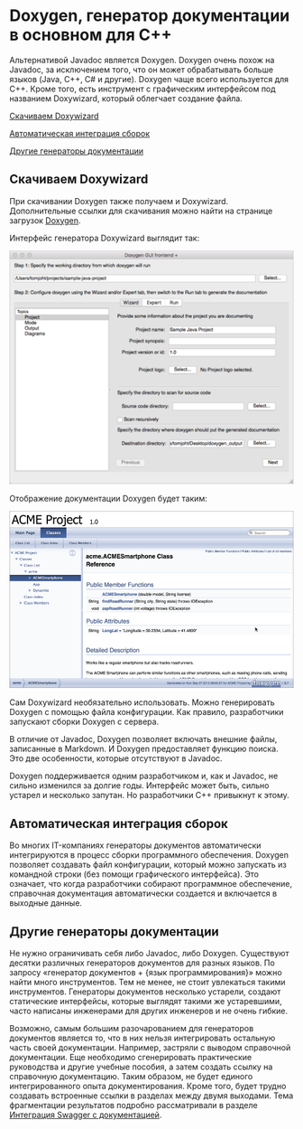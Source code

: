 # Doxygen, генератор документации в основном для С++

Альтернативой Javadoc является Doxygen. Doxygen очень похож на Javadoc, за исключением того, что он может обрабатывать больше языков (Java, C++, C# и другие). Doxygen чаще всего используется для C++. Кроме того, есть инструмент с графическим интерфейсом под названием Doxywizard, который облегчает создание файла.

[Скачиваем Doxywizard](#Doxywizard)

[Автоматическая интеграция сборок](#integrating)

[Другие генераторы документации](#otherGenerators)

<a name="Doxywizard"></a>
## Скачиваем Doxywizard

При скачивании Doxygen также получаем и Doxywizard. Дополнительные ссылки для скачивания можно найти на странице загрузок [Doxygen](http://www.doxygen.nl/download.html).

Интерфейс генератора Doxywizard выглядит так:

![Doxywizard](img/15.png)

Отображение документации Doxygen будет таким:

![Doxygen](img/16.png)

Сам Doxywizard необязательно использовать. Можно генерировать Doxygen с помощью файла конфигурации. Как правило, разработчики запускают сборки Doxygen с сервера.

В отличие от Javadoc, Doxygen позволяет включать внешние файлы, записанные в Markdown. И Doxygen предоставляет функцию поиска. Это две особенности, которые отсутствуют в Javadoc.

Doxygen поддерживается одним разработчиком и, как и Javadoc, не сильно изменился за долгие годы. Интерфейс может быть, сильно устарел и несколько запутан. Но разработчики C++ привыкнут к этому.

<a name="integrating"></a>
## Автоматическая интеграция сборок

Во многих IT-компаниях генераторы документов автоматически интегрируются в процесс сборки программного обеспечения. Doxygen позволяет создавать файл конфигурации, который можно запускать из командной строки (без помощи графического интерфейса). Это означает, что когда разработчики собирают программное обеспечение, справочная документация автоматически создается и включается в выходные данные.

<a name="otherGenerators"></a>
## Другие генераторы документации

Не нужно ограничивать себя либо Javadoc, либо Doxygen. Существуют десятки различных генераторов документов для разных языков. По запросу «генератор документов + {язык программирования}» можно найти много инструментов. Тем не менее, не стоит увлекаться такими инструментов. Генераторы документов несколько устарели, создают статические интерфейсы, которые выглядят такими же устаревшими, часто написаны инженерами для других инженеров и не очень гибкие.

Возможно, самым большим разочарованием для генераторов документов является то, что в них нельзя интегрировать остальную часть своей документации. Например, застряли с выводом справочной документации. Еще необходимо сгенерировать практические руководства и другие учебные пособия, а затем создать ссылку на справочную документацию. Таким образом, не будет единого интегрированного опыта документирования. Кроме того, будет трудно создавать встроенные ссылки в разделах между двумя выходами. Тема фрагментации результатов подробно рассматривали в разделе [Интеграция Swagger с документацией](../openAPI-specification/integrating-swagger-with-docs.md).
